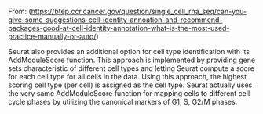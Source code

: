 From: (https://btep.ccr.cancer.gov/question/single_cell_rna_seq/can-you-give-some-suggestions-cell-identity-annoation-and-recommend-packages-good-at-cell-identity-annotation-what-is-the-most-used-practice-manually-or-auto/) 

Seurat also provides an additional option for cell type identification with its AddModuleScore function. This approach is implemented by providing gene sets characteristic of different cell types and letting Seurat compute a score for each cell type for all cells in the data. Using this approach, the highest scoring cell type (per cell) is assigned as the cell type. Seurat actually uses the very same AddModuleScore function for mapping cells to different cell cycle phases by utilizing the canonical markers of G1, S, G2/M phases.

